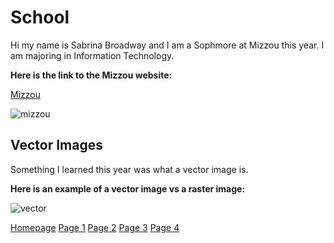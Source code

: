 # School
Hi my name is Sabrina Broadway and I am a Sophmore at Mizzou this year. I am majoring in Information Technology.

**Here is the link to the Mizzou website:**

[Mizzou](https://missouri.edu/)

![mizzou](https://user-images.githubusercontent.com/89413296/138403489-be616a6a-8a57-49c2-bc36-ad4cf3ad1968.PNG)


## Vector Images 

Something I learned this year was what a vector image is.

**Here is an example of a vector image vs a raster image:**

![vector](https://user-images.githubusercontent.com/89413296/141866750-b4ae6e26-a102-476e-a649-59ac2be3a3cd.png)


[Homepage](README.md) [Page 1](page1.md) [Page 2](page2.md) [Page 3](page3.md) [Page 4](page4.md)
